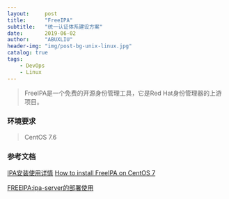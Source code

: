 ```yaml
---
layout:     post
title:      "FreeIPA"
subtitle:   "统一认证体系建设方案"
date:       2019-06-02
author:     "ABUXLIU"
header-img: "img/post-bg-unix-linux.jpg"
catalog: true
tags:
    - DevOps
    - Linux
---
```


> FreeIPA是一个免费的开源身份管理工具，它是Red Hat身份管理器的上游项目。

### 环境要求
> CentOS 7.6


### 参考文档

[IPA安装使用详情](https://blog.csdn.net/woaizxy123/article/details/88734661)
[How to install FreeIPA on CentOS 7](https://www.globo.tech/learning-center/install-freeipa-centos-7/)

[FREEIPA:ipa-server的部署使用](https://blog.51cto.com/superleedo/2154838)
